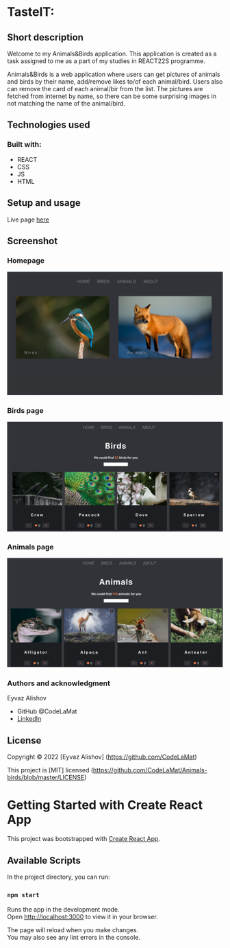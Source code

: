 # TasteIT:

## Short description

Welcome to my Animals&Birds application. This application is created as a task assigned to me as a part of my studies in REACT22S programme.

Animals&Birds is a web application where users can get pictures of animals and birds by their name, add/remove likes to/of each animal/bird. Users also can remove the card of each animal/bir from the list. The pictures are fetched from internet by name, so there can be some surprising images in not matching the name of the animal/bird.

## Technologies used

### Built with:

- REACT
- CSS
- JS
- HTML

## Setup and usage

Live page [here](https://codelamat.github.io/Animals-birds/)

## Screenshot

### Homepage

![ScreenShot](./src/assets/ScreenShots/1.png)

### Birds page

![ScreenShot](./src/assets/ScreenShots/2.png)

### Animals page

![ScreenShot](./src/assets/ScreenShots/3.png)

### Authors and acknowledgment

Eyvaz Alishov

- GitHub @CodeLaMat
- [LinkedIn](https://www.linkedin.com/in/eyvaz-alishov-54361054/)

## License

Copyright © 2022 [Eyvaz Alishov] (https://github.com/CodeLaMat)

This project is [MIT] licensed (https://github.com/CodeLaMat/Animals-birds/blob/master/LICENSE)

# Getting Started with Create React App

This project was bootstrapped with [Create React App](https://github.com/facebook/create-react-app).

## Available Scripts

In the project directory, you can run:

### `npm start`

Runs the app in the development mode.\
Open [http://localhost:3000](http://localhost:3000) to view it in your browser.

The page will reload when you make changes.\
You may also see any lint errors in the console.
